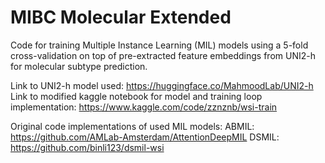 # MIBC Molecular Extended

Code for training Multiple Instance Learning (MIL) models using a 5-fold cross-validation on top of pre-extracted feature embeddings from UNI2-h for molecular subtype prediction.

Link to UNI2-h model used: https://huggingface.co/MahmoodLab/UNI2-h
Link to modified kaggle notebook for model and training loop implementation: https://www.kaggle.com/code/zznznb/wsi-train

Original code implementations of used MIL models:
ABMIL: https://github.com/AMLab-Amsterdam/AttentionDeepMIL
DSMIL: https://github.com/binli123/dsmil-wsi
